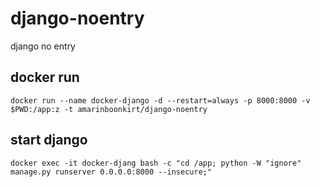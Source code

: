 # django-noentry
django no entry 

## docker run
```
docker run --name docker-django -d --restart=always -p 8000:8000 -v $PWD:/app:z -t amarinboonkirt/django-noentry
```
## start django
```
docker exec -it docker-djang bash -c "cd /app; python -W "ignore" manage.py runserver 0.0.0.0:8000 --insecure;"
```
